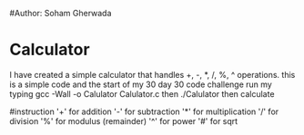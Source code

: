#Author: Soham Gherwada
# Calculator
I have created a simple calculator that handles +, -, *, /, %, ^ operations.
this is a simple code and the start of my 30 day 30 code challenge
run my typing 
gcc -Wall -o Calulator Calulator.c
then 
./Calulator
then calculate

#instruction 
'+' for addition 
'-' for subtraction
'*' for multiplication
'/' for division
'%' for modulus (remainder)
'^' for power
'#' for sqrt
